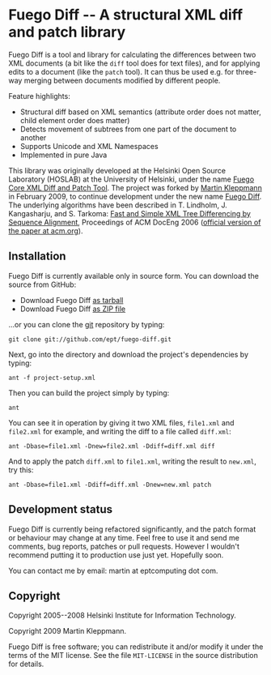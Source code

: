 Fuego Diff -- A structural XML diff and patch library
=====================================================

Fuego Diff is a tool and library for calculating the differences between two
XML documents (a bit like the `diff` tool does for text files), and for
applying edits to a document (like the `patch` tool). It can thus be used e.g.
for three-way merging between documents modified by different people.

Feature highlights:

* Structural diff based on XML semantics (attribute order does not matter,
  child element order does matter)
* Detects movement of subtrees from one part of the document to another
* Supports Unicode and XML Namespaces
* Implemented in pure Java

This library was originally developed at the Helsinki Open Source Laboratory
(HOSLAB) at the University of Helsinki, under the name
[Fuego Core XML Diff and Patch Tool](http://hoslab.cs.helsinki.fi/homepages/fc-xmldiff/).
The project was forked by [Martin Kleppmann](http://www.yes-no-cancel.co.uk)
in February 2009, to continue development under the new name
[Fuego Diff](http://github.com/ept/fuego-diff/). The underlying algorithms have
been described in T. Lindholm, J. Kangasharju, and S. Tarkoma: 
[Fast and Simple XML Tree Differencing by Sequence Alignment](http://www.hiit.fi/files/fi/fc/papers/doceng06-pc.pdf), 
Proceedings of ACM DocEng 2006
([official version of the paper at acm.org](http://doi.acm.org/10.1145/1166160.1166183)).


Installation
------------

Fuego Diff is currently available only in source form. You can download the
source from GitHub:

* Download Fuego Diff [as tarball](http://github.com/ept/fuego-diff/tarball/master)
* Download Fuego Diff [as ZIP file](http://github.com/ept/fuego-diff/zipball/master)

...or you can clone the [git](http://git-scm.com/) repository by typing:

    git clone git://github.com/ept/fuego-diff.git

Next, go into the directory and download the project's dependencies by typing:

    ant -f project-setup.xml

Then you can build the project simply by typing:

    ant

You can see it in operation by giving it two XML files, `file1.xml` and
`file2.xml` for example, and writing the diff to a file called `diff.xml`:

    ant -Dbase=file1.xml -Dnew=file2.xml -Ddiff=diff.xml diff

And to apply the patch `diff.xml` to `file1.xml`, writing the result to
`new.xml`, try this:

    ant -Dbase=file1.xml -Ddiff=diff.xml -Dnew=new.xml patch


Development status
------------------

Fuego Diff is currently being refactored significantly, and the patch format
or behaviour may change at any time. Feel free to use it and send me comments,
bug reports, patches or pull requests. However I wouldn't recommend putting it
to production use just yet. Hopefully soon.

You can contact me by email: martin at eptcomputing dot com.


Copyright
---------

Copyright 2005--2008 Helsinki Institute for Information Technology.

Copyright 2009 Martin Kleppmann.

Fuego Diff is free software; you can redistribute it and/or modify it under the
terms of the MIT license. See the file `MIT-LICENSE` in the source distribution
for details.
